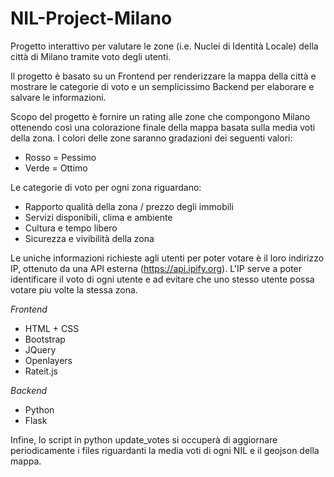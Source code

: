 # NIL-Project-Milano

Progetto interattivo per valutare le zone (i.e. Nuclei di Identità Locale) della città di Milano tramite voto degli utenti.

Il progetto è basato su un Frontend per renderizzare la mappa della città e mostrare le categorie di voto e un semplicissimo Backend per elaborare e salvare le informazioni.

Scopo del progetto è fornire un rating alle zone che compongono Milano ottenendo così una colorazione finale della mappa basata sulla media voti della zona. I colori delle zone saranno gradazioni dei seguenti valori:

* Rosso = Pessimo
* Verde = Ottimo

Le categorie di voto per ogni zona riguardano:

* Rapporto qualità della zona / prezzo degli immobili
* Servizi disponibili, clima e ambiente
* Cultura e tempo libero
* Sicurezza e vivibilità della zona

Le uniche informazioni richieste agli utenti per poter votare è il loro indirizzo IP, ottenuto da una API esterna (https://api.ipify.org).
L'IP serve a poter identificare il voto di ogni utente e ad evitare che uno stesso utente possa votare piu volte la stessa zona.

_Frontend_

* HTML + CSS
* Bootstrap
* JQuery
* Openlayers
* Rateit.js

_Backend_

* Python
* Flask

Infine, lo script in python update_votes si occuperà di aggiornare periodicamente i files riguardanti la media voti di ogni NIL e il geojson della mappa.
